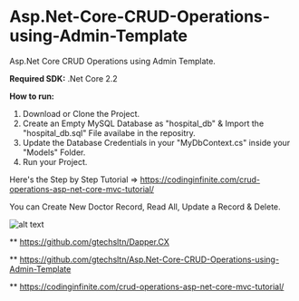 # Asp.Net-Core-CRUD-Operations-using-Admin-Template
Asp.Net Core CRUD Operations using Admin Template.

<b>Required SDK:</b> .Net Core 2.2

<b>How to run:</b>
1. Download or Clone the Project.
2. Create an Empty MySQL Database as "hospital_db" & Import the "hospital_db.sql" File availabe in the repositry.
3. Update the Database Credentials in your "MyDbContext.cs" inside your "Models" Folder.
4. Run your Project.

Here's the Step by Step Tutorial => https://codinginfinite.com/crud-operations-asp-net-core-mvc-tutorial/

You can Create New Doctor Record, Read All, Update a Record & Delete.

![alt text](https://codinginfinite.com/wp-content/uploads/2018/11/Screenshot-2018-11-09-at-11.59.06-PM.png)


** https://github.com/gtechsltn/Dapper.CX

** https://github.com/gtechsltn/Asp.Net-Core-CRUD-Operations-using-Admin-Template

** https://codinginfinite.com/crud-operations-asp-net-core-mvc-tutorial/
